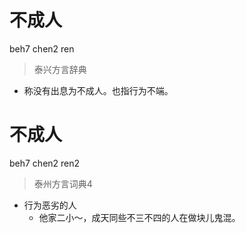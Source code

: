 # 不成人
beh7 chen2 ren
> 泰兴方言辞典
- 称没有出息为不成人。也指行为不端。

# 不成人
beh7 chen2 ren2
> 泰州方言词典4
- 行为恶劣的人
  - 他家二小～，成天同些不三不四的人在做块儿鬼混。
